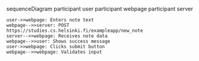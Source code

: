 sequenceDiagram
    participant user
    participant webpage
    participant server

    user->>webpage: Enters note text
    webpage-->>server: POST https://studies.cs.helsinki.fi/exampleapp/new_note
    server-->>webpage: Receives note data
    webpage-->>user: Shows success message
    user->>webpage: Clicks submit button
    webpage-->>webpage: Validates input